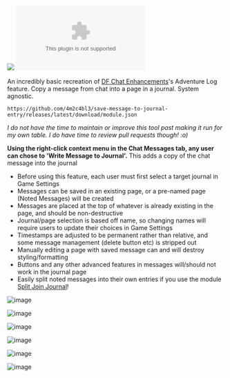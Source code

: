 ![](https://img.shields.io/badge/Foundry-v12-informational)
![Latest Release Download Count](https://img.shields.io/github/downloads/4m2c4bl3/save-message-to-journal-entry/latest/module.zip)

An incredibly basic recreation of [DF Chat Enhancements](https://github.com/flamewave000/dragonflagon-fvtt/blob/master/df-chat-enhance/README.md#Adventure-Log)'s Adventure Log feature. Copy a message from chat into a page in a journal. System agnostic.

`https://github.com/4m2c4bl3/save-message-to-journal-entry/releases/latest/download/module.json`

_I do not have the time to maintain or improve this tool past making it run for my own table. I do have time to review pull requests though! :o)_

**Using the right-click context menu in the Chat Messages tab, any user can chose to 'Write Message to Journal'.** This adds a copy of the chat message into the journal
* Before using this feature, each user must first select a target journal in Game Settings
* Messages can be saved in an existing page, or a pre-named page (Noted Messages) will be created
* Messages are placed at the top of whatever is already existing in the page, and should be non-destructive
* Journal/page selection is based off name, so changing names will require users to update their choices in Game Settings
* Timestamps are adjusted to be permanent rather than relative, and some message management (delete button etc) is stripped out
* Manually editing a page with saved message can and will destroy styling/formatting
* Buttons and any other advanced features in messages will/should not work in the journal page
* Easily split noted messages into their own entries if you use the module [Split Join Journal](https://github.com/toastygm/split-join-journal)!


![image](https://github.com/user-attachments/assets/d01a5e0a-9a5b-40a2-b1c3-63275199ce14)

![image](https://github.com/user-attachments/assets/1e5e2ba8-b9f5-4aec-8abc-00b46bb3fc5d)


![image](https://github.com/user-attachments/assets/28ac2813-095d-4c66-ae31-bd7c801d5c78)

![image](https://github.com/user-attachments/assets/cce2efee-6d9e-4bc1-8258-77464d2230d7)

![image](https://github.com/user-attachments/assets/4ae4c597-e21d-45a2-ab12-194504ab50c4)

![image](https://github.com/user-attachments/assets/581de671-b286-407a-a288-68d67cf66f0b)

